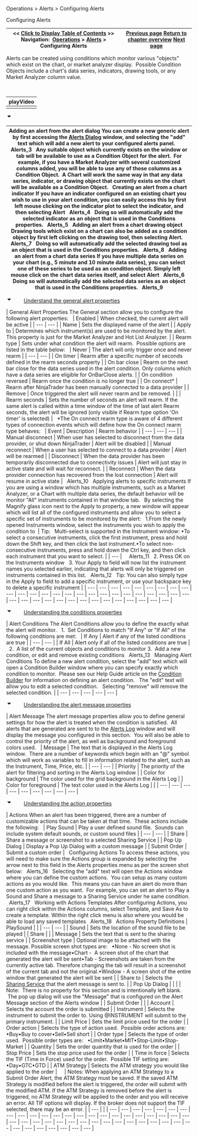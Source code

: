 ﻿


Operations \> Alerts \> Configuring Alerts






















Configuring Alerts







| \<\< [Click to Display Table of Contents](configuring_alerts.md) \>\> **Navigation:**     [Operations](operations.md) \> [Alerts](alerts.md) \> Configuring Alerts | [Previous page](alerts_dialog.md) [Return to chapter overview](alerts.md) [Next page](condition_builder.md) |
| --- | --- |














Alerts can be created using conditions which monitor various "objects" which exist on the chart, or market analyzer display.  Possible Condition Objects include a chart's data series, indicators, drawing tools, or any Market Analyzer column value.


 




| playVideo |
| --- |
|  |



![tog_minus](tog_minus.gif)




| Adding an alert from the alert dialog You can create a new generic alert by first accessing the [Alerts Dialog](alerts_dialog.md) window, and selecting the "add" text which will add a new alert to your configured alerts panel.     Alerts_3   Any suitable object which currently exists on the window or tab will be available to use as a Condition Object for the alert.  For example, if you have a Market Analyzer with several customized columns added, you will be able to use any of those columns as a Condition Object.  A Chart will work the same way in that any data series, indicator, or drawing object that currently exists on the chart will be available as a Condition Object.   Creating an alert from a chart indicator If you have an indicator configured on an existing chart you wish to use in your alert condition, you can easily access this by first left mouse clicking on the indicator plot to select the indicator, and then selecting Alert   Alerts_4   Doing so will automatically add the selected indicator as an object that is used in the Conditions properties.   Alerts_5   Adding an alert from a chart drawing object Drawing tools which exist on a chart can also be added as a condition object by first left clicking on the drawing tool, then selecting Alert.   Alerts_7   Doing so will automatically add the selected drawing tool as an object that is used in the Conditions properties.   Alerts_8   Adding an alert from a chart data series If you have multiple data series on your chart (e.g., 5 minute and 10 minute data series), you can select one of these series to be used as an condition object. Simply left mouse click on the chart data series itself, and select Alert   Alerts_6   Doing so will automatically add the selected data series as an object that is used in the Conditions properties.   Alerts_9 |
| --- |



![tog_minus](tog_minus.gif)        [Understand the general alert properties](javascript:HMToggle('toggle','UnderstandTheGeneralAlertProperties','UnderstandTheGeneralAlertProperties_ICON'))




| General Alert Properties The General section allow you to configure the following alert properties:     | Enabled | When checked, the current alert will be active | | --- | --- | | Name | Sets the displayed name of the alert | | Apply to | Determines which instrument(s) are used to be monitored by the alert. This property is just for the Market Analyzer and Hot List Analyzer. | | Rearm type | Sets under what condition the alert will rearm.  Possible options are listed in the table below:     | Never | The alert will only trigger once and never rearm | | --- | --- | | On timer | Rearm after a specific number of seconds defined in the rearm seconds property | | On bar close | Rearm on the next bar close for the data series used in the alert condition. Only columns which have a data series are eligible for OnBarClose alerts. | | On condition reversed | Rearm once the condition is no longer true | | On connect\* | Rearm after NinjaTrader has been manually connected to a data provider | | Remove | Once triggered the alert will never rearm and be removed. | | | Rearm seconds | Sets the number of seconds an alert will rearm. If the same alert is called within a time window of the time of last alert Rearm seconds, the alert will be ignored (only visible if Rearm type option 'On timer' is selected) |      \*The On connect rearm type is aware of 4 different types of connection events which will define how the On connect rearm type behaves:     | Event | Description | Rearm behavior | | --- | --- | --- | | Manual disconnect | When user has selected to disconnect from the data provider, or shut down NinjaTrader | Alert will be disabled | | Manual reconnect | When a user has selected to connect to a data provider | Alert will be rearmed | | Disconnect | When the data provider has been temporarily disconnected due to connectivity issues | Alert will just stay in active state and will wait for reconnect. | | Reconnect | When the data provider connection has recovered from the lost connection | Alert will resume in active state |      Alerts_10   Applying alerts to specific instruments If you are using a window which has multiple instruments, such as a Market Analyzer, or a Chart with multiple data series, the default behavior will be monitor "All" instruments contained in that window tab.   By selecting the Magnify glass icon next to the Apply to property, a new window will appear which will list all of the configured instruments and allow you to select a specific set of instruments to be monitored by the alert:   1\.From the newly opened Instruments window, select the instruments you wish to apply the condition to    | Tip:   Multi\-select is supported in the Instrument window: •To select a consecutive instruments, click the first instrument, press and hold down the Shift key, and then click the last instrument.•To select non\-consecutive instruments, press and hold down the Ctrl key, and then click each instrument that you want to select. | | --- |        Alerts_11   2\. Press OK on the Instruments window   3\. Your Apply to field will now list the instrument names you selected earlier, indicating that alerts will only be triggered on instruments contained in this list.    Alerts_12   Tip: You can also simply type in the Apply to field to add a specific instrument, or use your backspace key to delete a specific instrument |
| --- | --- | --- | --- | --- | --- | --- | --- | --- | --- | --- | --- | --- | --- | --- | --- | --- | --- | --- | --- | --- | --- | --- | --- | --- | --- | --- | --- | --- | --- | --- | --- | --- | --- | --- | --- | --- | --- | --- |



![tog_minus](tog_minus.gif)        [Understanding the conditions properties](javascript:HMToggle('toggle','UnderstandingTheConditionsProperties','UnderstandingTheConditionsProperties_ICON'))




| Alert Conditions The Alert Conditions allow you to define the exactly what the alert will monitor.   1\.  Set Conditions to match "If Any" or "If All" of the following conditions are met:     | If Any | Alert if any of the listed conditions are true | | --- | --- | | If All | Alert only if all of the listed conditions are true |      2\.  A list of the current objects and conditions to monitor 3\.  Add a new condition, or edit and remove existing conditions   Alerts_13   Managing Alert Conditions To define a new alert condition, select the "add" text which will open a Condition Builder window where you can specify exactly which condition to monitor.  Please see our Help Guide article on the [Condition Builder](condition_builder.md) for information on defining an alert condition.    The "edit" text will allow you to edit a selected condition.    Selecting "remove" will remove the selected condition. |
| --- | --- | --- | --- | --- |



![tog_minus](tog_minus.gif)        [Understanding the alert message properties](javascript:HMToggle('toggle','UnderstandingTheAlertActionProperties','UnderstandingTheAlertActionProperties_ICON'))




| Alert Message The alert message properties allow you to define general settings for how the alert is treated when the condition is satisfied.  All alerts that are generated are sent to to the [Alerts Log](alerts_log.md) window and will display the message you configured in this section.  You will also be able to control the priority of the alert, as well as background and foreground colors used.     | Message | The text that is displayed in the Alerts Log window.  There are a number of keywords which begin with an "@" symbol which will work as variables to fill in information related to the alert, such as the Instrument, Time, Price, etc. | | --- | --- | | Priority | The priority of the alert for filtering and sorting in the Alerts Log window | | Color for background | The color used for the grid background in the Alerts Log | | Color for foreground | The text color used in the Alerts Log | |
| --- | --- | --- | --- | --- | --- | --- | --- | --- |



![tog_minus](tog_minus.gif)        [Understanding the action properties](javascript:HMToggle('toggle','UnderstandingTheAdditionalActionProperties','UnderstandingTheAdditionalActionProperties_ICON'))




| Actions When an alert has been triggered, there are a number of customizable actions that can be taken at that time.  These actions include the following:     | Play Sound | Play a user defined sound file.  Sounds can include system default sounds, or custom sound files | | --- | --- | | Share | Share a message or screenshot to a selected Sharing Service | | Pop Up Dialog | Display a Pop Up Dialog with a custom message | | Submit Order | Submit a custom order |      Configuring Actions To access these actions, you will need to make sure the Actions group is expanded by selecting the arrow next to this field in the Alerts properties menu as per the screen shot below:   Alerts_16   Selecting the "add" text will open the Actions window where you can define the custom actions.  You can setup as many custom actions as you would like.  This means you can have an alert do more than one custom action as you want.  For example, you can set an alert to Play a Sound and Share a message to a Sharing Service under he same condition.   Alerts_17   Working with Actions Templates After configuring Actions, you can right click within the Actions columns, select Template, and Save As to create a template. Within the right click menu is also where you would be able to load any saved templates   Alerts_18   Actions Property Definitions   | PlaySound |  | | --- | --- | | Sound | Sets the location of the sound file to be played | | Share |  | | Message | Sets the text that is sent to the sharing service | | Screenshot type | Optional image to be attached with the message. Possible screen shot types are:   •None \- No screen shot is included with the message•Chart \-  A screen shot of the chart that generated the alert will be sent•Tab \- Screenshots are taken from the currently active tab. Therefore changing the tab will result in a screenshot of the current tab and not the original.•Window \- A screen shot of the entire window that generated the alert will be sent | | Share to | Selects the [Sharing Service](general_section.md) that the alert message is sent to. | | Pop Up Dialog |  | |  | Note:  There is no property for this section and is intentionally left blank.  The pop up dialog will use the "Message" that is configured on the Alert Message section of the Alerts window | | Submit Order |  | | Account | Selects the account the order is submitted | | Instrument | Selects the instrument to submit the order to. Using @INSTRUMENT will submit to the primary instrument. | | Limit Price | Sets the limit price used for the order | | Order action | Selects the type of action used.  Possible order actions are:   •Buy•Buy to cover•Sell•Sell short | | Order type | Selects the type of order used.  Possible order types are:   •Limit•Market•MIT•Stop\-Limit•Stop\-Market | | Quantity | Sets the order quantity that is used for the order | | Stop Price | Sets the stop price used for the order | | Time in force | Selects the TIF (Time in Force) used for the order.  Possible TIF setting are:   •Day•GTC•GTD | | ATM Strategy | Selects the ATM strategy you would like applied to the order |          | Notes:  When applying an ATM Strategy to a Submit Order Alert, the ATM Strategy must be saved. If the saved ATM Strategy is modified before the alert is triggered, the order will submit with the modified ATM. If the ATM Strategy is removed before the alert is triggered, no ATM Strategy will be applied to the order and you will receive an error. All TIF options will display. If the broker does not support the TIF selected, there may be an error. | | --- | |
| --- | --- | --- | --- | --- | --- | --- | --- | --- | --- | --- | --- | --- | --- | --- | --- | --- | --- | --- | --- | --- | --- | --- | --- | --- | --- | --- | --- | --- | --- | --- | --- | --- | --- | --- | --- | --- | --- | --- | --- | --- | --- | --- | --- | --- | --- |










